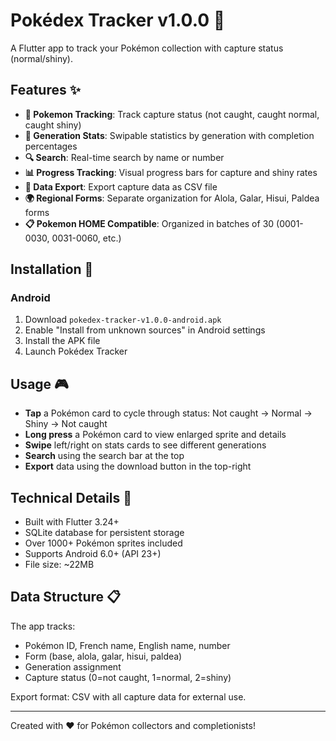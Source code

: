 # Pokédex Tracker v1.0.0 🌟

A Flutter app to track your Pokémon collection with capture status (normal/shiny).

## Features ✨

- **📱 Pokemon Tracking**: Track capture status (not caught, caught normal, caught shiny)
- **🎯 Generation Stats**: Swipable statistics by generation with completion percentages  
- **🔍 Search**: Real-time search by name or number
- **📊 Progress Tracking**: Visual progress bars for capture and shiny rates
- **💾 Data Export**: Export capture data as CSV file
- **🌍 Regional Forms**: Separate organization for Alola, Galar, Hisui, Paldea forms
- **📋 Pokemon HOME Compatible**: Organized in batches of 30 (0001-0030, 0031-0060, etc.)

## Installation 📲

### Android
1. Download `pokedex-tracker-v1.0.0-android.apk`
2. Enable "Install from unknown sources" in Android settings
3. Install the APK file
4. Launch Pokédex Tracker

## Usage 🎮

- **Tap** a Pokémon card to cycle through status: Not caught → Normal → Shiny → Not caught
- **Long press** a Pokémon card to view enlarged sprite and details
- **Swipe** left/right on stats cards to see different generations
- **Search** using the search bar at the top
- **Export** data using the download button in the top-right

## Technical Details 🔧

- Built with Flutter 3.24+
- SQLite database for persistent storage
- Over 1000+ Pokémon sprites included
- Supports Android 6.0+ (API 23+)
- File size: ~22MB

## Data Structure 📋

The app tracks:
- Pokémon ID, French name, English name, number
- Form (base, alola, galar, hisui, paldea)
- Generation assignment
- Capture status (0=not caught, 1=normal, 2=shiny)

Export format: CSV with all capture data for external use.

---
Created with ❤️ for Pokémon collectors and completionists! 